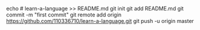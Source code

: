 echo # learn-a-language >> README.md
git init
git add README.md
git commit -m "first commit"
git remote add origin https://github.com/110336710/learn-a-language.git
git push -u origin master
